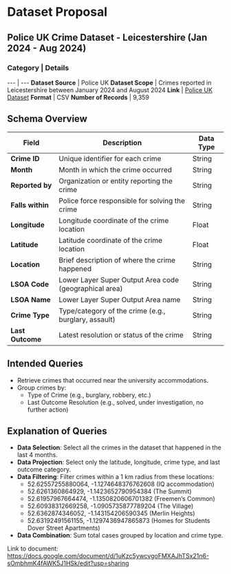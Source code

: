 # Dataset Proposal
## Police UK Crime Dataset - Leicestershire (Jan 2024 - Aug 2024)

### Category | Details
--- | ---
**Dataset Source** | Police UK
**Dataset Scope** | Crimes reported in Leicestershire between January 2024 and August 2024
**Link** | [Police UK Dataset](https://data.police.uk/)
**Format** | CSV
**Number of Records** | 9,359

## Schema Overview

| Field         | Description                                             | Data Type |
|---------------|---------------------------------------------------------|-----------|
| **Crime ID**  | Unique identifier for each crime                        | String    |
| **Month**     | Month in which the crime occurred                       | String    |
| **Reported by**| Organization or entity reporting the crime             | String    |
| **Falls within**| Police force responsible for solving the crime        | String    |
| **Longitude** | Longitude coordinate of the crime location              | Float     |
| **Latitude**  | Latitude coordinate of the crime location               | Float     |
| **Location**  | Brief description of where the crime happened           | String    |
| **LSOA Code** | Lower Layer Super Output Area code (geographical area)  | String    |
| **LSOA Name** | Lower Layer Super Output Area name                      | String    |
| **Crime Type**| Type/category of the crime (e.g., burglary, assault)    | String    |
| **Last Outcome**| Latest resolution or status of the crime              | String    |

## Intended Queries

- Retrieve crimes that occurred near the university accommodations.
- Group crimes by:
  - Type of Crime (e.g., burglary, robbery, etc.)
  - Last Outcome Resolution (e.g., solved, under investigation, no further action)

## Explanation of Queries

- **Data Selection**: Select all the crimes in the dataset that happened in the last 4 months.
- **Data Projection**: Select only the latitude, longitude, crime type, and last outcome category.
- **Data Filtering**: Filter crimes within a 1 km radius from these locations:
  - 52.62557255880064, -1.1274648376762608 (IQ accommodation)
  - 52.6261360864929, -1.1423652790954384 (The Summit)
  - 52.61957967664474, -1.1350820606701382 (Freemen’s Common)
  - 52.60938312669258, -1.0905735877789204 (The Village)
  - 52.6362874346052, -1.143154206590345 (Merlin Heights)
  - 52.63192491561155, -1.1297436947865873 (Homes for Students Dover Street Apartments)
- **Data Combination**: Sum total cases grouped by location and crime type.


Link to document: https://docs.google.com/document/d/1uKzc5ywcvgoFMXAJhTSx21n6-sOmbhmK4fAWK5J1HSk/edit?usp=sharing